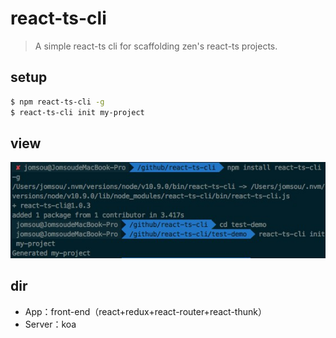 # react-ts-cli

>A simple react-ts cli for scaffolding zen's react-ts projects.

## setup

```bash
$ npm react-ts-cli -g
$ react-ts-cli init my-project
```

## view

![init](images/init.jpg)

## dir

- App：front-end（react+redux+react-router+react-thunk）
- Server：koa